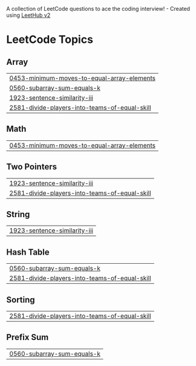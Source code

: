 A collection of LeetCode questions to ace the coding interview! - Created using [LeetHub v2](https://github.com/arunbhardwaj/LeetHub-2.0)
<!---LeetCode Topics Start-->
# LeetCode Topics
## Array
|  |
| ------- |
| [0453-minimum-moves-to-equal-array-elements](https://github.com/ProtyayMnd50/LC_Daily/tree/master/0453-minimum-moves-to-equal-array-elements) |
| [0560-subarray-sum-equals-k](https://github.com/ProtyayMnd50/LC_Daily/tree/master/0560-subarray-sum-equals-k) |
| [1923-sentence-similarity-iii](https://github.com/ProtyayMnd50/LC_Daily/tree/master/1923-sentence-similarity-iii) |
| [2581-divide-players-into-teams-of-equal-skill](https://github.com/ProtyayMnd50/LC_Daily/tree/master/2581-divide-players-into-teams-of-equal-skill) |
## Math
|  |
| ------- |
| [0453-minimum-moves-to-equal-array-elements](https://github.com/ProtyayMnd50/LC_Daily/tree/master/0453-minimum-moves-to-equal-array-elements) |
## Two Pointers
|  |
| ------- |
| [1923-sentence-similarity-iii](https://github.com/ProtyayMnd50/LC_Daily/tree/master/1923-sentence-similarity-iii) |
| [2581-divide-players-into-teams-of-equal-skill](https://github.com/ProtyayMnd50/LC_Daily/tree/master/2581-divide-players-into-teams-of-equal-skill) |
## String
|  |
| ------- |
| [1923-sentence-similarity-iii](https://github.com/ProtyayMnd50/LC_Daily/tree/master/1923-sentence-similarity-iii) |
## Hash Table
|  |
| ------- |
| [0560-subarray-sum-equals-k](https://github.com/ProtyayMnd50/LC_Daily/tree/master/0560-subarray-sum-equals-k) |
| [2581-divide-players-into-teams-of-equal-skill](https://github.com/ProtyayMnd50/LC_Daily/tree/master/2581-divide-players-into-teams-of-equal-skill) |
## Sorting
|  |
| ------- |
| [2581-divide-players-into-teams-of-equal-skill](https://github.com/ProtyayMnd50/LC_Daily/tree/master/2581-divide-players-into-teams-of-equal-skill) |
## Prefix Sum
|  |
| ------- |
| [0560-subarray-sum-equals-k](https://github.com/ProtyayMnd50/LC_Daily/tree/master/0560-subarray-sum-equals-k) |
<!---LeetCode Topics End-->